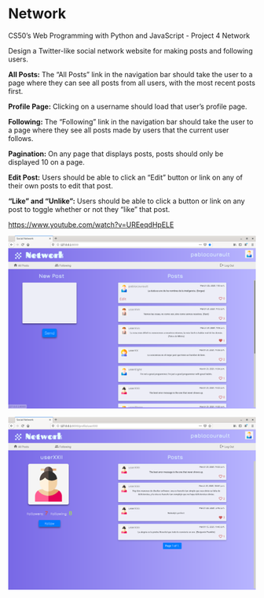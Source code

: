 # Network
CS50’s Web Programming with Python and JavaScript - Project 4 Network

Design a Twitter-like social network website for making posts and following users.

**All Posts:** The “All Posts” link in the navigation bar should take the user to a page where they can see all posts from all users, with the most recent posts first. 

**Profile Page:** Clicking on a username should load that user’s profile page.

**Following:** The “Following” link in the navigation bar should take the user to a page where they see all posts made by users that the current user follows. 

**Pagination:** On any page that displays posts, posts should only be displayed 10 on a page.

**Edit Post:** Users should be able to click an “Edit” button or link on any of their own posts to edit that post. 

**“Like” and “Unlike”:** Users should be able to click a button or link on any post to toggle whether or not they “like” that post. 

https://www.youtube.com/watch?v=UREeqdHpELE


![alt text](https://github.com/pablocourault/Network/blob/main/network1.png?raw=true)


![alt text](https://github.com/pablocourault/Network/blob/main/network2.png?raw=true)
